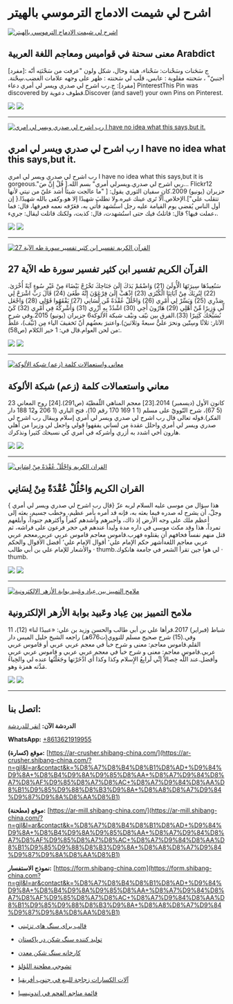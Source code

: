# اشرح لي شيمت الادماج الترموسي بالهيتر

<a href="https://swt.shibang-china.com/?n=gjl&l=ar&img&k=%D8%A7%D8%B4%D8%B1%D8%AD+%D9%84%D9%8A+%D8%B4%D9%8A%D9%85%D8%AA+%D8%A7%D9%84%D8%A7%D8%AF%D9%85%D8%A7%D8%AC+%D8%A7%D9%84%D8%AA%D8%B1%D9%85%D9%88%D8%B3%D9%8A+%D8%A8%D8%A7%D9%84%D9%87%D9%8A%D8%AA%D8%B1" target="_blank">![اشرح لي شيمت الادماج الترموسي بالهيتر](http://static.shibang-china.com/all-800x300/403.jpg)</a>

## معنى سحنة في قواميس ومعاجم اللغة العربية Arabdict
[مفرد]: ج سَحَنات وسَحْنات: سَحْناء، هيئة وحال، شكل ولون &quot;عرفت من سَحْنَتِه أنّه أجنبيّ&quot; ، سَحنته مقلوبة : عابس، قلَب لي سَحنته : ظهر على وجهه علامات الغضب.سِحْنة.[مفرد]: ج.رب اشرح لي صدري ويسر لي أمري دعاء PinterestThis Pin was discovered by قطوف دعوية.Discover (and save!) your own Pins on Pinterest.


<a href="https://whatsapp.shibangsoft.com/WhatsApp.php" target="_blank" title="WhatsApp">![](http://static.shibang-china.com/icon/whatsapp.png)</a> <a href="https://swt.shibang-china.com/?n=gjl&l=ar&icon&k=%D8%A7%D8%B4%D8%B1%D8%AD+%D9%84%D9%8A+%D8%B4%D9%8A%D9%85%D8%AA+%D8%A7%D9%84%D8%A7%D8%AF%D9%85%D8%A7%D8%AC+%D8%A7%D9%84%D8%AA%D8%B1%D9%85%D9%88%D8%B3%D9%8A+%D8%A8%D8%A7%D9%84%D9%87%D9%8A%D8%AA%D8%B1" target="_blank">![](http://static.shibang-china.com/icon/chat-ar.png)</a>

---

<a href="https://swt.shibang-china.com/?n=gjl&l=ar&img&k=%D8%A7%D8%B4%D8%B1%D8%AD+%D9%84%D9%8A+%D8%B4%D9%8A%D9%85%D8%AA+%D8%A7%D9%84%D8%A7%D8%AF%D9%85%D8%A7%D8%AC+%D8%A7%D9%84%D8%AA%D8%B1%D9%85%D9%88%D8%B3%D9%8A+%D8%A8%D8%A7%D9%84%D9%87%D9%8A%D8%AA%D8%B1" target="_blank">![رب اشرح لي صدري ويسر لي امري I have no idea what this says,but it.](http://static.shibang-china.com/all-800x300/1177.jpg)</a>

## رب اشرح لي صدري ويسر لي امري I have no idea what this says,but it.
رب اشرح لي صدري ويسر لي امري I have no idea what this says,but it is gorgeous.&quot;ربي اشرح لي صدري.ويسرلي أمري&quot; بسم الله.[ قُلْ إِنَّ صَ… Flickr12 حزيران (يونيو) 2009.كان سفيان الثوري يقول: [ &quot;ما عالجت شيئاً أشد عليّ من نيتي لأنها تتقلب علي&quot;].الإخلاص.ألّا تَرى عينك غيره.ولا تطلبَ شهيدًا إلا هو.وكفى بالله شهيدًا.{ إن أول الناس يُقضى يوم القيامة عليه رجل استُشهد فأُتي به، فعَرّفه نعمه فعرفها، قال: فما عملت فيها؟ قال: قاتلتُ فيك حتى استُشهدت، قال: كذبت، ولكنك قاتلت ليقال: جريء،.


<a href="https://whatsapp.shibangsoft.com/WhatsApp.php" target="_blank" title="WhatsApp">![](http://static.shibang-china.com/icon/whatsapp.png)</a> <a href="https://swt.shibang-china.com/?n=gjl&l=ar&icon&k=%D8%A7%D8%B4%D8%B1%D8%AD+%D9%84%D9%8A+%D8%B4%D9%8A%D9%85%D8%AA+%D8%A7%D9%84%D8%A7%D8%AF%D9%85%D8%A7%D8%AC+%D8%A7%D9%84%D8%AA%D8%B1%D9%85%D9%88%D8%B3%D9%8A+%D8%A8%D8%A7%D9%84%D9%87%D9%8A%D8%AA%D8%B1" target="_blank">![](http://static.shibang-china.com/icon/chat-ar.png)</a>

---

<a href="https://swt.shibang-china.com/?n=gjl&l=ar&img&k=%D8%A7%D8%B4%D8%B1%D8%AD+%D9%84%D9%8A+%D8%B4%D9%8A%D9%85%D8%AA+%D8%A7%D9%84%D8%A7%D8%AF%D9%85%D8%A7%D8%AC+%D8%A7%D9%84%D8%AA%D8%B1%D9%85%D9%88%D8%B3%D9%8A+%D8%A8%D8%A7%D9%84%D9%87%D9%8A%D8%AA%D8%B1" target="_blank">![القرآن الكريم تفسير ابن كثير تفسير سورة طه الآية 27](http://static.shibang-china.com/all-800x300/816.jpg)</a>

## القرآن الكريم تفسير ابن كثير تفسير سورة طه الآية 27
.سَنُعِيدُهَا سِيرَتَهَا الْأُولَىٰ (21) وَاضْمُمْ يَدَكَ إِلَىٰ جَنَاحِكَ تَخْرُجْ بَيْضَاءَ مِنْ غَيْرِ سُوءٍ آيَةً أُخْرَىٰ (22) لِنُرِيَكَ مِنْ آيَاتِنَا الْكُبْرَى (23) اذْهَبْ إِلَىٰ فِرْعَوْنَ إِنَّهُ طَغَىٰ (24) قَالَ رَبِّ اشْرَحْ لِي صَدْرِي (25) وَيَسِّرْ لِي أَمْرِي (26) وَاحْلُلْ عُقْدَةً مِّن لِّسَانِي (27) يَفْقَهُوا قَوْلِي (28) وَاجْعَل لِّي وَزِيرًا مِّنْ أَهْلِي (29) هَارُونَ أَخِي (30) اشْدُدْ بِهِ أَزْرِي (31) وَأَشْرِكْهُ فِي أَمْرِي (32) كَيْ نُسَبِّحَكَ كَثِيرًا (33).الفرق بين نيّف ونيْف شبكة الألوكة6 حزيران (يونيو) 2015.وفي شرح الآثار: ثلاثًا وسِتّين ونحرَ عليٌّ سبعةً وثلاثينَ).واعتبرَ بعضُهم أنّ تَخفيفَ الياء مِن (نَيِّف)، غلطٌ من لحن العوام.قال في: 1 خير الكلام (ص58):.


<a href="https://whatsapp.shibangsoft.com/WhatsApp.php" target="_blank" title="WhatsApp">![](http://static.shibang-china.com/icon/whatsapp.png)</a> <a href="https://swt.shibang-china.com/?n=gjl&l=ar&icon&k=%D8%A7%D8%B4%D8%B1%D8%AD+%D9%84%D9%8A+%D8%B4%D9%8A%D9%85%D8%AA+%D8%A7%D9%84%D8%A7%D8%AF%D9%85%D8%A7%D8%AC+%D8%A7%D9%84%D8%AA%D8%B1%D9%85%D9%88%D8%B3%D9%8A+%D8%A8%D8%A7%D9%84%D9%87%D9%8A%D8%AA%D8%B1" target="_blank">![](http://static.shibang-china.com/icon/chat-ar.png)</a>

---

<a href="https://swt.shibang-china.com/?n=gjl&l=ar&img&k=%D8%A7%D8%B4%D8%B1%D8%AD+%D9%84%D9%8A+%D8%B4%D9%8A%D9%85%D8%AA+%D8%A7%D9%84%D8%A7%D8%AF%D9%85%D8%A7%D8%AC+%D8%A7%D9%84%D8%AA%D8%B1%D9%85%D9%88%D8%B3%D9%8A+%D8%A8%D8%A7%D9%84%D9%87%D9%8A%D8%AA%D8%B1" target="_blank">![معاني واستعمالات كلمة (زعم) شبكة الألوكة](http://static.shibang-china.com/all-800x300/30.jpg)</a>

## معاني واستعمالات كلمة (زعم) شبكة الألوكة
23 كانون الأول (ديسمبر) 2014.[23] معجم المناهي اللّفظيّة (ص291).[24] روح المعاني (5 67)، شرح النّوويّ على مسلم (1 1 169 170 رقم 10)، فتح الباري (1 206 و12 188 دار الفكر).قوله تعالى قال رب اشرح لي صدري ويسر لي أمري إسلام ويبقال رب اشرح لي صدري ويسر لي أمري واحلل عقدة من لساني يفقهوا قولي واجعل لي وزيرا من أهلي هارون أخي اشدد به أزري وأشركه في أمري كي نسبحك كثيرا ونذكرك.


<a href="https://whatsapp.shibangsoft.com/WhatsApp.php" target="_blank" title="WhatsApp">![](http://static.shibang-china.com/icon/whatsapp.png)</a> <a href="https://swt.shibang-china.com/?n=gjl&l=ar&icon&k=%D8%A7%D8%B4%D8%B1%D8%AD+%D9%84%D9%8A+%D8%B4%D9%8A%D9%85%D8%AA+%D8%A7%D9%84%D8%A7%D8%AF%D9%85%D8%A7%D8%AC+%D8%A7%D9%84%D8%AA%D8%B1%D9%85%D9%88%D8%B3%D9%8A+%D8%A8%D8%A7%D9%84%D9%87%D9%8A%D8%AA%D8%B1" target="_blank">![](http://static.shibang-china.com/icon/chat-ar.png)</a>

---

<a href="https://swt.shibang-china.com/?n=gjl&l=ar&img&k=%D8%A7%D8%B4%D8%B1%D8%AD+%D9%84%D9%8A+%D8%B4%D9%8A%D9%85%D8%AA+%D8%A7%D9%84%D8%A7%D8%AF%D9%85%D8%A7%D8%AC+%D8%A7%D9%84%D8%AA%D8%B1%D9%85%D9%88%D8%B3%D9%8A+%D8%A8%D8%A7%D9%84%D9%87%D9%8A%D8%AA%D8%B1" target="_blank">![القران الكريم وَاحْلُلْ عُقْدَةً مِنْ لِسَانِي](http://static.shibang-china.com/all-800x300/1181.jpg)</a>

## القران الكريم وَاحْلُلْ عُقْدَةً مِنْ لِسَانِي
{ قال رب اشرح لي صدري ويسر لي أمري} هذا سؤال من موسى عليه السلام لربه عزّ وجلّ، أن يشرح له صدره فيما بعثه به، فإنه قد أمره بأمر عظيم، وخطب جسيم، بعثه إلى أعظم ملك على وجه الأرض إذ ذاك، وأجبرهم وأشدهم كفراً وأكثرهم جنوداً، وأبلغهم تمرداً، هذا وقد مكث موسى في داره مدة وليداً عندهم في حجر فرعون على فراشه، ثم قتل منهم نفساً فخافهم أن يقتلوه فهرب.قاموس معاجم قاموس عربي عربي,معجم عربي عربي معاجم اللغةأشهر حكم الإمام علي٬ أقوال الإمام علي٬ أفضل الأقوال والحكم والأشعار للإمام علي بن أبي طالب &middot; thumb.لي هوا جين تقرأ الشعر في جامعة هانكوك &middot; thumb.


<a href="https://whatsapp.shibangsoft.com/WhatsApp.php" target="_blank" title="WhatsApp">![](http://static.shibang-china.com/icon/whatsapp.png)</a> <a href="https://swt.shibang-china.com/?n=gjl&l=ar&icon&k=%D8%A7%D8%B4%D8%B1%D8%AD+%D9%84%D9%8A+%D8%B4%D9%8A%D9%85%D8%AA+%D8%A7%D9%84%D8%A7%D8%AF%D9%85%D8%A7%D8%AC+%D8%A7%D9%84%D8%AA%D8%B1%D9%85%D9%88%D8%B3%D9%8A+%D8%A8%D8%A7%D9%84%D9%87%D9%8A%D8%AA%D8%B1" target="_blank">![](http://static.shibang-china.com/icon/chat-ar.png)</a>

---

<a href="https://swt.shibang-china.com/?n=gjl&l=ar&img&k=%D8%A7%D8%B4%D8%B1%D8%AD+%D9%84%D9%8A+%D8%B4%D9%8A%D9%85%D8%AA+%D8%A7%D9%84%D8%A7%D8%AF%D9%85%D8%A7%D8%AC+%D8%A7%D9%84%D8%AA%D8%B1%D9%85%D9%88%D8%B3%D9%8A+%D8%A8%D8%A7%D9%84%D9%87%D9%8A%D8%AA%D8%B1" target="_blank">![ملامح التمييز بين عِباد وعَبيد بوابة الأزهر الإلكترونية](http://static.shibang-china.com/all-800x300/1285.jpg)</a>

## ملامح التمييز بين عِباد وعَبيد بوابة الأزهر الإلكترونية
11 شباط (فبراير) 2017.قرأها علي بن أبي طالب والحسن وزيد بن علي: «عبيدًا لنا» (12)، وفي.(15) شرح صحيح مسلم للنووي(ت676هـ) راجعه الشيخ خليل الميس دار القلم.قاموس معاجم: معنى و شرح خبأ في معجم عربي عربي أو قاموس عربي عربي.قاموس معاجم: معنى و شرح خبأ في معجم عربي عربي و قاموس عربي عربي وأفضل.عند اللّه خِصالاً إنِّي لَرابِعُ الإِسلام وكذا وكذا أَي ادَّخَرْتها وجَعَلْتُها عنده لي والخِباءُ مَدَّته همزة وهو.


<a href="https://whatsapp.shibangsoft.com/WhatsApp.php" target="_blank" title="WhatsApp">![](http://static.shibang-china.com/icon/whatsapp.png)</a> <a href="https://swt.shibang-china.com/?n=gjl&l=ar&icon&k=%D8%A7%D8%B4%D8%B1%D8%AD+%D9%84%D9%8A+%D8%B4%D9%8A%D9%85%D8%AA+%D8%A7%D9%84%D8%A7%D8%AF%D9%85%D8%A7%D8%AC+%D8%A7%D9%84%D8%AA%D8%B1%D9%85%D9%88%D8%B3%D9%8A+%D8%A8%D8%A7%D9%84%D9%87%D9%8A%D8%AA%D8%B1" target="_blank">![](http://static.shibang-china.com/icon/chat-ar.png)</a>

---
## اتصل بنا:

**الدردشة الآن:** [انقر للدردشة](https://swt.shibang-china.com?n=gjl&l=ar&contact&k=%D8%A7%D8%B4%D8%B1%D8%AD+%D9%84%D9%8A+%D8%B4%D9%8A%D9%85%D8%AA+%D8%A7%D9%84%D8%A7%D8%AF%D9%85%D8%A7%D8%AC+%D8%A7%D9%84%D8%AA%D8%B1%D9%85%D9%88%D8%B3%D9%8A+%D8%A8%D8%A7%D9%84%D9%87%D9%8A%D8%AA%D8%B1)

**WhatsApp:**  [+8613621919955](https://whatsapp.shibangsoft.com/WhatsApp.php)

**موقع (كسارة):** [https://ar-crusher.shibang-china.com/](https://ar-crusher.shibang-china.com/?n=gjl&l=ar&contact&k=%D8%A7%D8%B4%D8%B1%D8%AD+%D9%84%D9%8A+%D8%B4%D9%8A%D9%85%D8%AA+%D8%A7%D9%84%D8%A7%D8%AF%D9%85%D8%A7%D8%AC+%D8%A7%D9%84%D8%AA%D8%B1%D9%85%D9%88%D8%B3%D9%8A+%D8%A8%D8%A7%D9%84%D9%87%D9%8A%D8%AA%D8%B1)

**موقع (مطحنة):** [https://ar-mill.shibang-china.com/](https://ar-mill.shibang-china.com/?n=gjl&l=ar&contact&k=%D8%A7%D8%B4%D8%B1%D8%AD+%D9%84%D9%8A+%D8%B4%D9%8A%D9%85%D8%AA+%D8%A7%D9%84%D8%A7%D8%AF%D9%85%D8%A7%D8%AC+%D8%A7%D9%84%D8%AA%D8%B1%D9%85%D9%88%D8%B3%D9%8A+%D8%A8%D8%A7%D9%84%D9%87%D9%8A%D8%AA%D8%B1)

**نموذج الاستفسار:** [https://form.shibang-china.com](https://form.shibang-china.com?n=gjl&l=ar&contact&k=%D8%A7%D8%B4%D8%B1%D8%AD+%D9%84%D9%8A+%D8%B4%D9%8A%D9%85%D8%AA+%D8%A7%D9%84%D8%A7%D8%AF%D9%85%D8%A7%D8%AC+%D8%A7%D9%84%D8%AA%D8%B1%D9%85%D9%88%D8%B3%D9%8A+%D8%A8%D8%A7%D9%84%D9%87%D9%8A%D8%AA%D8%B1)

* [قالب برای سنگ های تزئینی](../36/%D9%82%D8%A7%D9%84%D8%A8%20%D8%A8%D8%B1%D8%A7%DB%8C%20%D8%B3%D9%86%DA%AF%20%D9%87%D8%A7%DB%8C%20%D8%AA%D8%B2%D8%A6%DB%8C%D9%86%DB%8C.md)

* [تولید کننده سنگ شکن در پاکستان](../37/%D8%AA%D9%88%D9%84%DB%8C%D8%AF%20%DA%A9%D9%86%D9%86%D8%AF%D9%87%20%D8%B3%D9%86%DA%AF%20%D8%B4%DA%A9%D9%86%20%D8%AF%D8%B1%20%D9%BE%D8%A7%DA%A9%D8%B3%D8%AA%D8%A7%D9%86.md)

* [کارخانه سنگ شکن معدن](../40/%DA%A9%D8%A7%D8%B1%D8%AE%D8%A7%D9%86%D9%87%20%D8%B3%D9%86%DA%AF%20%D8%B4%DA%A9%D9%86%20%D9%85%D8%B9%D8%AF%D9%86.md)

* [تشوجي مطحنة اللؤلؤ](../39/%D8%AA%D8%B4%D9%88%D8%AC%D9%8A%20%D9%85%D8%B7%D8%AD%D9%86%D8%A9%20%D8%A7%D9%84%D9%84%D8%A4%D9%84%D8%A4.md)

* [آلات الكسارات زجاجة للبيع في جنوب أفريقيا](../39/%D8%A2%D9%84%D8%A7%D8%AA%20%D8%A7%D9%84%D9%83%D8%B3%D8%A7%D8%B1%D8%A7%D8%AA%20%D8%B2%D8%AC%D8%A7%D8%AC%D8%A9%20%D9%84%D9%84%D8%A8%D9%8A%D8%B9%20%D9%81%D9%8A%20%D8%AC%D9%86%D9%88%D8%A8%20%D8%A3%D9%81%D8%B1%D9%8A%D9%82%D9%8A%D8%A7.md)

* [قائمة مناجم الفحم في اندونيسيا](../36/%D9%82%D8%A7%D8%A6%D9%85%D8%A9%20%D9%85%D9%86%D8%A7%D8%AC%D9%85%20%D8%A7%D9%84%D9%81%D8%AD%D9%85%20%D9%81%D9%8A%20%D8%A7%D9%86%D8%AF%D9%88%D9%86%D9%8A%D8%B3%D9%8A%D8%A7.md)